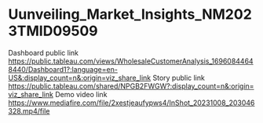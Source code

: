 # Uunveiling_Market_Insights_NM2023TMID09509

Dashboard public link https://public.tableau.com/views/WholesaleCustomerAnalysis_16960844648440/Dashboard1?:language=en-US&:display_count=n&:origin=viz_share_link
Story public link https://public.tableau.com/shared/NPGB2FWGW?:display_count=n&:origin=viz_share_link
Demo video link https://www.mediafire.com/file/2xestjeaufypws4/InShot_20231008_203046328.mp4/file
